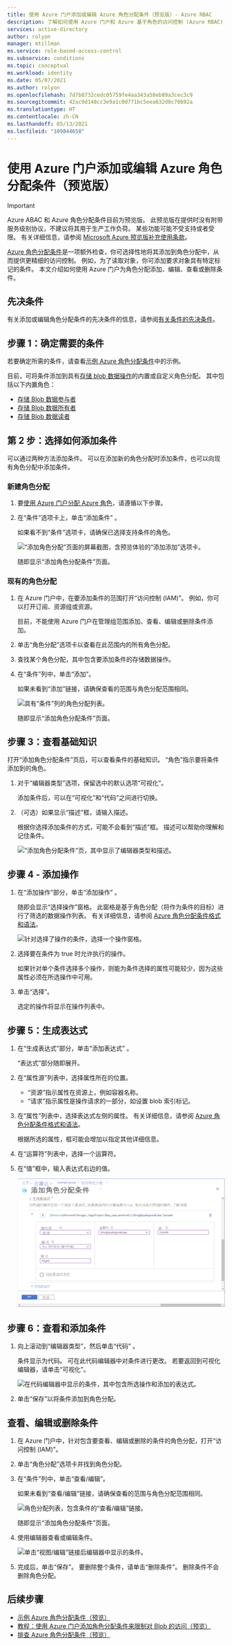 ```yaml
---
title: 使用 Azure 门户添加或编辑 Azure 角色分配条件（预览版）- Azure RBAC
description: 了解如何使用 Azure 门户和 Azure 基于角色的访问控制 (Azure RBAC) 在 Azure 角色分配中添加、编辑、查看或删除基于特性的访问控制 (ABAC) 条件。
services: active-directory
author: rolyon
manager: mtillman
ms.service: role-based-access-control
ms.subservice: conditions
ms.topic: conceptual
ms.workload: identity
ms.date: 05/07/2021
ms.author: rolyon
ms.openlocfilehash: 7d7b8732cedc05759fe4aa343a58eb89a3cec3c9
ms.sourcegitcommit: 42ac9d148cc3e9a1c0d771bc5eea632d8c70b92a
ms.translationtype: HT
ms.contentlocale: zh-CN
ms.lasthandoff: 05/13/2021
ms.locfileid: "109844658"
---
```

# <a name="add-or-edit-azure-role-assignment-conditions-using-the-azure-portal-preview"></a>使用 Azure 门户添加或编辑 Azure 角色分配条件（预览版）

> [!IMPORTANT]
> Azure ABAC 和 Azure 角色分配条件目前为预览版。
> 此预览版在提供时没有附带服务级别协议，不建议将其用于生产工作负荷。 某些功能可能不受支持或者受限。
> 有关详细信息，请参阅 [Microsoft Azure 预览版补充使用条款](https://azure.microsoft.com/support/legal/preview-supplemental-terms/)。

[Azure 角色分配条件](conditions-overview.md)是一项额外检查，你可选择性地将其添加到角色分配中，从而提供更精细的访问控制。 例如，为了读取对象，你可添加要求对象具有特定标记的条件。 本文介绍如何使用 Azure 门户为角色分配添加、编辑、查看或删除条件。

## <a name="prerequisites"></a>先决条件

有关添加或编辑角色分配条件的先决条件的信息，请参阅[有关条件的先决条件](conditions-prerequisites.md)。


## <a name="step-1-determine-the-condition-you-need"></a>步骤 1：确定需要的条件

若要确定所需的条件，请查看[示例 Azure 角色分配条件](../storage/common/storage-auth-abac-examples.md)中的示例。

目前，可将条件添加到具有[存储 blob 数据操作](../storage/common/storage-auth-abac-attributes.md)的内置或自定义角色分配。 其中包括以下内置角色：

- [存储 Blob 数据参与者](built-in-roles.md#storage-blob-data-contributor)
- [存储 Blob 数据所有者](built-in-roles.md#storage-blob-data-owner)
- [存储 Blob 数据读者](built-in-roles.md#storage-blob-data-reader)

## <a name="step-2-choose-how-to-add-condition"></a>第 2 步：选择如何添加条件

可以通过两种方法添加条件。 可以在添加新的角色分配时添加条件，也可以向现有角色分配中添加条件。

### <a name="new-role-assignment"></a>新建角色分配

1. 要[使用 Azure 门户分配 Azure 角色](role-assignments-portal.md)，请遵循以下步骤。

1. 在“条件”选项卡上，单击“添加条件” 。

    如果看不到“条件”选项卡，请确保已选择支持条件的角色。

   ![“添加角色分配”页面的屏幕截图，含预览体验的“添加添加”选项卡。](./media/shared/condition.png)

    随即显示“添加角色分配条件”页面。

### <a name="existing-role-assignment"></a>现有的角色分配

1. 在 Azure 门户中，在要添加条件的范围打开“访问控制 (IAM)”。 例如，你可以打开订阅、资源组或资源。

    目前，不能使用 Azure 门户在管理组范围添加、查看、编辑或删除条件添加。

1. 单击“角色分配”选项卡以查看在此范围内的所有角色分配。

1. 查找某个角色分配，其中包含要添加条件的存储数据操作。

1. 在“条件”列中，单击“添加”。 

    如果未看到“添加”链接，请确保查看的范围与角色分配范围相同。

    ![具有“条件”列的角色分配列表。](./media/conditions-role-assignments-portal/condition-role-assignments-list.png)

    随即显示“添加角色分配条件”页面。

## <a name="step-3-review-basics"></a>步骤 3：查看基础知识

打开“添加角色分配条件”页后，可以查看条件的基础知识。 “角色”指示要将条件添加到的角色。

1. 对于“编辑器类型”选项，保留选中的默认选项“可视化”。 

    添加条件后，可以在“可视化”和“代码”之间进行切换。

1. （可选）如果显示“描述”框，请输入描述。

    根据你选择添加条件的方式，可能不会看到“描述”框。 描述可以帮助你理解和记住条件。

    ![“添加角色分配条件”页，其中显示了编辑器类型和描述。](./media/conditions-role-assignments-portal/condition-basics.png)

## <a name="step-4-add-actions"></a>步骤 4 - 添加操作

1. 在“添加操作”部分，单击“添加操作” 。

    随即会显示“选择操作”窗格。 此窗格是基于角色分配（将作为条件的目标）进行了筛选的数据操作列表。 有关详细信息，请参阅 [Azure 角色分配条件格式和语法](conditions-format.md#actions)。

    ![针对选择了操作的条件，选择一个操作窗格。](./media/conditions-role-assignments-portal/condition-actions-select.png)

1. 选择要在条件为 true 时允许执行的操作。

    如果针对单个条件选择多个操作，则能为条件选择的属性可能较少，因为这些属性必须在所选操作中可用。

1. 单击“选择”。

    选定的操作将显示在操作列表中。

## <a name="step-5-build-expressions"></a>步骤 5：生成表达式

1. 在“生成表达式”部分，单击“添加表达式” 。

    “表达式”部分随即展开。

1. 在“属性源”列表中，选择属性所在的位置。

    - “资源”指示属性在资源上，例如容器名称。
    - “请求”指示属性是操作请求的一部分，如设置 blob 索引标记。

1. 在“属性”列表中，选择表达式左侧的属性。 有关详细信息，请参阅 [Azure 角色分配条件格式和语法](conditions-format.md#attributes)。

    根据所选的属性，框可能会增加以指定其他详细信息。

1. 在“运算符”列表中，选择一个运算符。

1. 在“值”框中，输入表达式右边的值。

    ![包含 Blob 索引标记的值的生成表达式部分。](./media/shared/condition-expressions.png)

## <a name="step-6-review-and-add-condition"></a>步骤 6：查看和添加条件

1. 向上滚动到“编辑器类型”，然后单击“代码” 。

    条件显示为代码。 可在此代码编辑器中对条件进行更改。 若要返回到可视化编辑器，请单击“可视化”。

    ![在代码编辑器中显示的条件，其中包含所选操作和添加的表达式。](./media/conditions-role-assignments-portal/condition-code.png)

1. 单击“保存”以将条件添加到角色分配。

## <a name="view-edit-or-delete-a-condition"></a>查看、编辑或删除条件

1. 在 Azure 门户中，针对包含要查看、编辑或删除的条件的角色分配，打开“访问控制 (IAM)”。

1. 单击“角色分配”选项卡并找到角色分配。

1. 在“条件”列中，单击“查看/编辑”。 

    如果未看到“查看/编辑”链接，请确保查看的范围与角色分配范围相同。

    ![角色分配列表，包含条件的“查看/编辑”链接。](./media/conditions-role-assignments-portal/condition-role-assignments-list-edit.png)

    随即显示“添加角色分配条件”页面。

1. 使用编辑器查看或编辑条件。

    ![单击“视图/编辑”链接后编辑器中显示的条件。](./media/conditions-role-assignments-portal/condition-edit.png)

1. 完成后，单击“保存”。 要删除整个条件，请单击“删除条件”。 删除条件不会删除角色分配。

## <a name="next-steps"></a>后续步骤

- [示例 Azure 角色分配条件（预览）](../storage/common/storage-auth-abac-examples.md)
- [教程：使用 Azure 门户添加角色分配条件来限制对 Blob 的访问（预览）](../storage/common/storage-auth-abac-portal.md)
- [排查 Azure 角色分配条件（预览）](conditions-troubleshoot.md)
